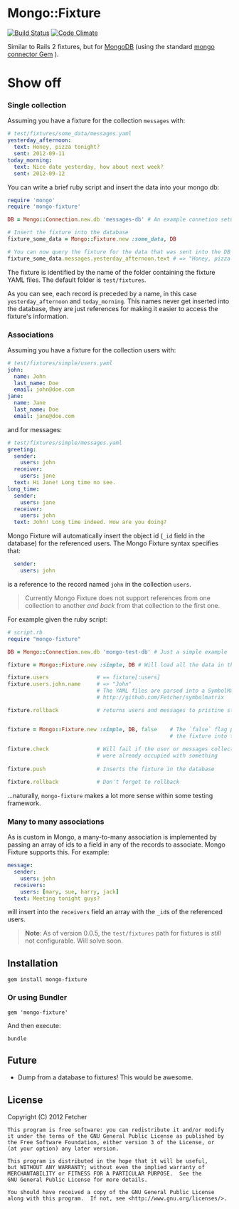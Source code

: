 Mongo::Fixture
===============
[![Build Status](https://secure.travis-ci.org/Fetcher/mongo-fixture.png)](http://travis-ci.org/Fetcher/mongo-fixture) [![Code Climate](https://codeclimate.com/badge.png)](https://codeclimate.com/github/Fetcher/mongo-fixture)

Similar to Rails 2 fixtures, but for [MongoDB][mongo-db] (using the standard [mongo connector Gem][mongo-gem] ).

[mongo-db]: http://www.mongodb.org/
[mongo-gem]: http://rubygems.org/gems/mongo

Show off
========

### Single collection 

Assuming you have a fixture for the collection `messages` with:
```yaml
# test/fixtures/some_data/messages.yaml
yesterday_afternoon:
  text: Honey, pizza tonight?
  sent: 2012-09-11
today_morning:
  text: Nice date yesterday, how about next week?
  sent: 2012-09-12
```

You can write a brief ruby script and insert the data into your mongo db:
```ruby
require 'mongo'
require 'mongo-fixture'

DB = Mongo::Connection.new.db 'messages-db' # An example connetion setup

# Insert the fixture into the database
fixture_some_data = Mongo::Fixture.new :some_data, DB

# You can now query the fixture for the data that was sent into the DB
fixture_some_data.messages.yesterday_afternoon.text # => "Honey, pizza tonight?"
```

The fixture is identified by the name of the folder containing the fixture YAML files. The default folder is `test/fixtures`.

As you can see, each record is preceded by a name, in this case `yesterday_afternoon` and `today_morning`. This names never get inserted into the database, they are just references for making it easier to access the fixture's information.

### Associations

Assuming you have a fixture for the collection users with:
```yaml
# test/fixtures/simple/users.yaml
john:
  name: John
  last_name: Doe
  email: john@doe.com
jane:
  name: Jane
  last_name: Doe
  email: jane@doe.com
```

and for messages:
```yaml
# test/fixtures/simple/messages.yaml
greeting:
  sender:
    users: john
  receiver:
    users: jane
  text: Hi Jane! Long time no see.
long_time:
  sender:
    users: jane
  receiver:
    users: john
  text: John! Long time indeed. How are you doing?
```

Mongo Fixture will automatically insert the object id (`_id` field in the database) for the referenced users. The Mongo Fixture syntax specifies that:

```yaml
  sender:
    users: john
```

is a reference to the record named `john` in the collection `users`.

> Currently Mongo Fixture does not support references from one collection to another _and back_ from that collection to the first one.

For example given the ruby script:

```ruby
# script.rb
require "mongo-fixture"

DB = Mongo::Connection.new.db 'mongo-test-db' # Just a simple example

fixture = Mongo::Fixture.new :simple, DB # Will load all the data in the fixture into the database

fixture.users               # == fixture[:users]
fixture.users.john.name     # => "John"
                            # The YAML files are parsed into a SymbolMatrix
                            # http://github.com/Fetcher/symbolmatrix

fixture.rollback            # returns users and messages to pristine status (#drop)


fixture = Mongo::Fixture.new :simple, DB, false    # The `false` flag prevent the constructor to automatically push
                                                   # the fixture into the database
                                                    
fixture.check               # Will fail if the user or messages collection
                            # were already occupied with something
                            
fixture.push                # Inserts the fixture in the database

fixture.rollback            # Don't forget to rollback

```

...naturally, `mongo-fixture` makes a lot more sense within some testing framework.

### Many to many associations

As is custom in Mongo, a many-to-many association is implemented by passing an array of ids to a field in any of the records to associate. Mongo Fixture supports this. For example:

```yaml
message:
  sender:
    users: john
  receivers:
    users: [mary, sue, harry, jack]
  text: Meeting tonight guys?
```

will insert into the `receivers` field an array with the `_id`s of the referenced users.

> **Note**: As of version 0.0.5, the `test/fixtures` path for fixtures is _still_ not configurable. Will solve soon.

Installation
------------

    gem install mongo-fixture

### Or using Bundler

    gem 'mongo-fixture'

And then execute:

    bundle

Future
------

- Dump from a database to fixtures! This would be awesome.

## License

Copyright (C) 2012 Fetcher

    This program is free software: you can redistribute it and/or modify
    it under the terms of the GNU General Public License as published by
    the Free Software Foundation, either version 3 of the License, or
    (at your option) any later version.

    This program is distributed in the hope that it will be useful,
    but WITHOUT ANY WARRANTY; without even the implied warranty of
    MERCHANTABILITY or FITNESS FOR A PARTICULAR PURPOSE.  See the
    GNU General Public License for more details.

    You should have received a copy of the GNU General Public License
    along with this program.  If not, see <http://www.gnu.org/licenses/>.
